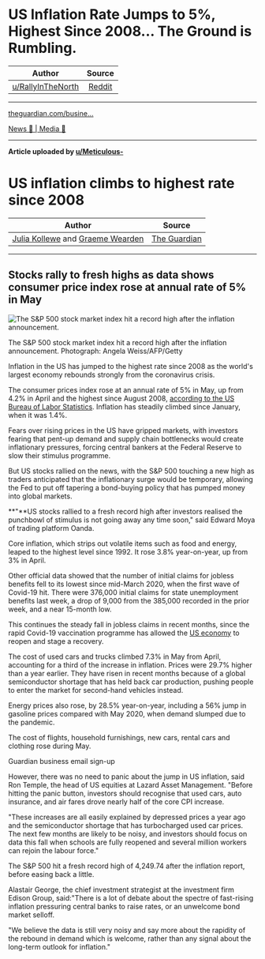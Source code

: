 US Inflation Rate Jumps to 5%, Highest Since 2008... The Ground is Rumbling.
============================================================================

| Author       | Source       | 
| :-------------: |:-------------:|
|  [u/RallyInTheNorth](https://www.reddit.com/user/RallyInTheNorth/) | [Reddit](https://www.reddit.com/r/Superstonk/comments/nwopua/us_inflation_rate_jumps_to_5_highest_since_2008/) | 

---

[theguardian.com/busine...](https://www.theguardian.com/business/live/2021/jun/10/markets-us-inflation-european-central-bank-meeting-ftse-sterling-covid-uk-economy-bt-altice-business-live)

[News 📰 | Media 📱](https://www.reddit.com/r/Superstonk/search?q=flair_name%3A%22News%20%F0%9F%93%B0%20%7C%20Media%20%F0%9F%93%B1%22&restrict_sr=1)

---

**Article uploaded by [u/Meticulous-](https://www.reddit.com/user/Meticulous-)**

US inflation climbs to highest rate since 2008
==============================================

| Author       | Source       | 
| :-------------: |:-------------:|
|  [Julia Kollewe](https://www.theguardian.com/profile/juliakollewe) and [Graeme Wearden](https://www.theguardian.com/profile/graemewearden)| [The Guardian](https://www.theguardian.com/business/2021/jun/10/us-inflation-highest-rate-stocks-consumer-price-index) | 

---

## Stocks rally to fresh highs as data shows consumer price index rose at annual rate of 5% in May

![The S&amp;P 500 stock market index hit a record high after the inflation announcement.](https://i.guim.co.uk/img/media/4249a7618cad7be3a26fc4279cb69e0dd64ec956/0_0_5685_3410/master/5685.jpg?width=445&quality=45&auto=format&fit=max&dpr=2&s=438a5f9f8b922b558ac2f0ed6afe3c02)

The S&P 500 stock market index hit a record high after the inflation announcement. Photograph: Angela Weiss/AFP/Getty

Inflation in the US has jumped to the highest rate since 2008 as the world's largest economy rebounds strongly from the coronavirus crisis.

The consumer prices index rose at an annual rate of 5% in May, up from 4.2% in April and the highest since August 2008, [according to the US Bureau of Labor Statistics](https://www.bls.gov/news.release/cpi.nr0.htm). Inflation has steadily climbed since January, when it was 1.4%.

Fears over rising prices in the US have gripped markets, with investors fearing that pent-up demand and supply chain bottlenecks would create inflationary pressures, forcing central bankers at the Federal Reserve to slow their stimulus programme.

But US stocks rallied on the news, with the S&P 500 touching a new high as traders anticipated that the inflationary surge would be temporary, allowing the Fed to put off tapering a bond-buying policy that has pumped money into global markets.

**"**US stocks rallied to a fresh record high after investors realised the punchbowl of stimulus is not going away any time soon," said Edward Moya of trading platform Oanda.

Core inflation, which strips out volatile items such as food and energy, leaped to the highest level since 1992. It rose 3.8% year-on-year, up from 3% in April.

Other official data showed that the number of initial claims for jobless benefits fell to its lowest since mid-March 2020, when the first wave of Covid-19 hit. There were 376,000 initial claims for state unemployment benefits last week, a drop of 9,000 from the 385,000 recorded in the prior week, and a near 15-month low.

This continues the steady fall in jobless claims in recent months, since the rapid Covid-19 vaccination programme has allowed the [US economy](https://www.theguardian.com/business/useconomy) to reopen and stage a recovery.

The cost of used cars and trucks climbed 7.3% in May from April, accounting for a third of the increase in inflation. Prices were 29.7% higher than a year earlier. They have risen in recent months because of a global semiconductor shortage that has held back car production, pushing people to enter the market for second-hand vehicles instead.

Energy prices also rose, by 28.5% year-on-year, including a 56% jump in gasoline prices compared with May 2020, when demand slumped due to the pandemic.

The cost of flights, household furnishings, new cars, rental cars and clothing rose during May.

Guardian business email sign-up

However, there was no need to panic about the jump in US inflation, said Ron Temple, the head of US equities at Lazard Asset Management. "Before hitting the panic button, investors should recognise that used cars, auto insurance, and air fares drove nearly half of the core CPI increase.

"These increases are all easily explained by depressed prices a year ago and the semiconductor shortage that has turbocharged used car prices. The next few months are likely to be noisy, and investors should focus on data this fall when schools are fully reopened and several million workers can rejoin the labour force."

The S&P 500 hit a fresh record high of 4,249.74 after the inflation report, before easing back a little.

Alastair George, the chief investment strategist at the investment firm Edison Group, said:"There is a lot of debate about the spectre of fast-rising inflation pressuring central banks to raise rates, or an unwelcome bond market selloff.

"We believe the data is still very noisy and say more about the rapidity of the rebound in demand which is welcome, rather than any signal about the long-term outlook for inflation."
